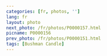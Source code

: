 ```yaml
---
categories: [fr, photos, '']
lang: fr
layout: photo
next_photo: /fr/photos/P0000157.html
picname: P0000156
prev_photo: /fr/photos/P0000151.html
tags: [Bushman Candle]
---
```


